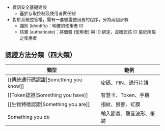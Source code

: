  - 資訊安全基礎建設
	 - 基於存取控制及使用者責任制
 - 對於系統控管權，需有一套驗證使用者的程序，分為兩個步驟
	 - 識別 (identify)：明確的使用者 ID
	 - 核實 (authaticate)：將個體 (使用者) 與 ID 綁定，並確認該 ID 屬於所屬之使用者

## 認證方法分類（四大類）

| 類型                              | 範例           |
| ------------------------------- | ------------ |
| [[傳統通行碼認證\|Something you know]] | 密碼、PIN、通行片語  |
| [[Token認證\|Something you have]] | 智慧卡、Token、手機 |
| [[生物特徵認證\|Something you are]]   | 指紋、臉部、虹膜     |
| Something you do                | 輸入節奏、聲音波形、筆跡 |
